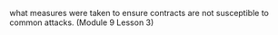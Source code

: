 what measures were taken to ensure contracts are not susceptible to common attacks. (Module 9 Lesson 3)
